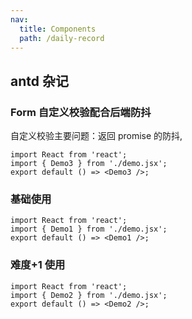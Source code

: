 ```yaml
---
nav:
  title: Components
  path: /daily-record
---
```


## antd 杂记

### Form 自定义校验配合后端防抖

自定义校验主要问题：返回 promise 的防抖,

```tsx
import React from 'react';
import { Demo3 } from './demo.jsx';
export default () => <Demo3 />;
```

### 基础使用

```tsx
import React from 'react';
import { Demo1 } from './demo.jsx';
export default () => <Demo1 />;
```

### 难度+1 使用

```tsx
import React from 'react';
import { Demo2 } from './demo.jsx';
export default () => <Demo2 />;
```
